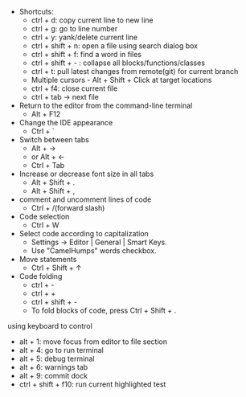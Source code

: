 - Shortcuts:
  - ctrl + d: copy current line to new line
  - ctrl + g: go to line number
  - ctrl + y: yank/delete current line 
  - ctrl + shift + n: open a file using search dialog box 
  - ctrl + shift + f: find a word in files 
  - ctrl + shift + - : collapse all blocks/functions/classes 
  - ctrl + t: pull latest changes from remote(git) for current branch 
  - Multiple cursors - Alt + Shift + Click at target locations 
  - ctrl + f4: close current file 
  - ctrl + tab -> next file
- Return to the editor from the command-line terminal
  - Alt + F12
- Change the IDE appearance
  - Ctrl + `
- Switch between tabs
  - Alt + -> 
  - or Alt + <-
  - Ctrl + Tab
- Increase or decrease font size in all tabs
  - Alt + Shift + .
  - Alt + Shift + ,
- comment and uncomment lines of code
  - Ctrl + /(forward slash)
- Code selection
  - Ctrl + W
- Select code according to capitalization
  - Settings -> Editor | General | Smart Keys.
  - Use "CamelHumps" words checkbox.
- Move statements
  - Ctrl + Shift + ↑
- Code folding
  - ctrl + -
  - ctrl + +
  - ctrl + shift + -
  - To fold blocks of code, press Ctrl + Shift + .


using keyboard to control
- alt + 1: move focus from editor to file section
- alt + 4: go to run terminal
- alt + 5: debug terminal 
- alt + 6: warnings tab
- alt + 9: commit dock
- ctrl + shift + f10: run current highlighted test